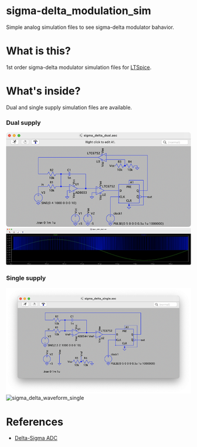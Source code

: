 # sigma-delta_modulation_sim
Simple analog simulation files to see sigma-delta modulator bahavior. 

# What is this?
1st order sigma-delta modulator simulation files for [LTSpice](https://www.analog.com/en/design-center/design-tools-and-calculators/ltspice-simulator.html).  

# What's inside?
Dual and single supply simulation files are available. 

### Dual supply
![sigma_delta_sch_dual](https://github.com/teddokano/sigma-delta_modulation_sim/blob/main/readme_img/sch_dual.png)
![sigma_delta_waveform_dual](https://github.com/teddokano/sigma-delta_modulation_sim/blob/main/readme_img/waveform_dual.png)

### Single supply
![sigma_delta_sch_single](https://github.com/teddokano/sigma-delta_modulation_sim/blob/main/readme_img/sch_single.png)
![sigma_delta_waveform_single](https://github.com/teddokano/sigma-delta_modulation_sim/blob/main/readme_img/waveform_signle.png)

# References
- [Delta-Sigma ADC](https://www.allaboutcircuits.com/textbook/digital/chpt-13/delta-sigma-adc/) 
